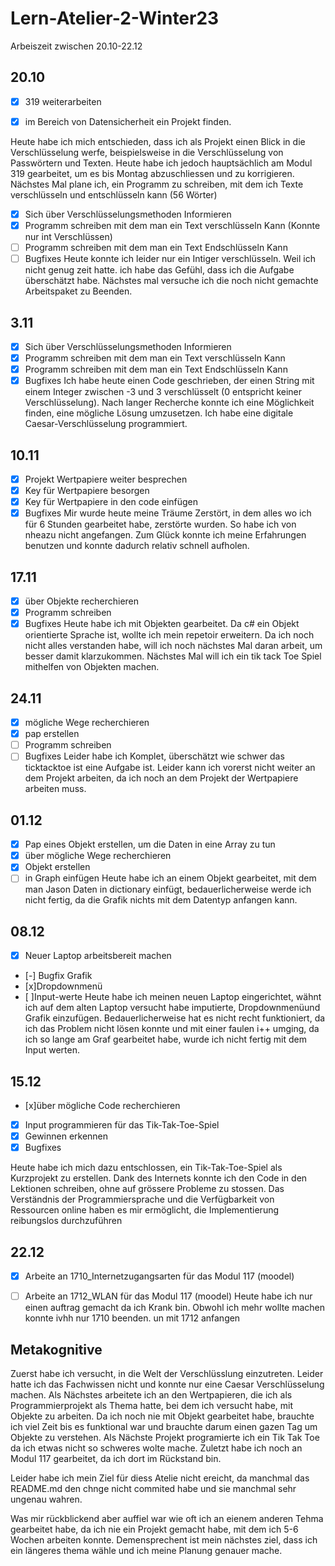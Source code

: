 # Lern-Atelier-2-Winter23

Arbeiszeit zwischen 20.10-22.12

## 20.10

- [x] 319 weiterarbeiten

- [x] im Bereich von Datensicherheit ein Projekt finden.

Heute habe ich mich entschieden, dass ich als Projekt einen Blick in die Verschlüsselung werfe, beispielsweise in die Verschlüsselung von Passwörtern und Texten. Heute habe ich jedoch hauptsächlich am Modul 319 gearbeitet, um es bis Montag abzuschliessen und zu korrigieren. Nächstes Mal plane ich, ein Programm zu schreiben, mit dem ich Texte verschlüsseln und entschlüsseln kann (56 Wörter)

- [x] Sich über Verschlüsselungsmethoden Informieren
- [x] Programm schreiben mit dem man ein Text verschlüsseln Kann (Konnte nur int Verschlüssen)
- [ ] Programm schreiben mit dem man ein Text Endschlüsseln Kann 
- [ ] Bugfixes
Heute konnte ich leider nur ein Intiger verschlüsseln. Weil ich nicht genug zeit hatte. ich habe das Gefühl, dass ich die Aufgabe überschätzt habe. Nächstes mal versuche ich die noch nicht gemachte Arbeitspaket zu Beenden.

## 3.11

- [x] Sich über Verschlüsselungsmethoden Informieren
- [x] Programm schreiben mit dem man ein Text verschlüsseln Kann
- [x] Programm schreiben mit dem man ein Text Endschlüsseln Kann
- [x] Bugfixes
     Ich habe heute einen Code geschrieben, der einen String mit einem Integer zwischen -3 und 3 verschlüsselt (0 entspricht keiner Verschlüsselung). Nach langer Recherche konnte ich eine Möglichkeit finden, eine mögliche Lösung umzusetzen. Ich habe eine digitale Caesar-Verschlüsselung programmiert.
## 10.11

- [x] Projekt Wertpapiere weiter besprechen
- [x] Key für Wertpapiere besorgen
- [x] Key für Wertpapiere in den code einfügen
- [x] Bugfixes
Mir wurde heute meine Träume Zerstört, in dem alles wo ich für 6 Stunden gearbeitet habe, zerstörte wurden. So habe ich von nheazu nicht angefangen. Zum Glück konnte ich meine Erfahrungen benutzen und konnte dadurch relativ schnell aufholen.

 ## 17.11
 
- [x] über Objekte recherchieren
- [x] Programm schreiben
- [x] Bugfixes
  Heute habe ich mit Objekten gearbeitet. Da c# ein Objekt orientierte Sprache ist, wollte ich mein repetoir erweitern. Da ich noch nicht alles verstanden habe, will ich noch nächstes Mal daran arbeit, um besser damit klarzukommen. Nächstes Mal will ich ein tik tack Toe Spiel mithelfen von Objekten machen.

## 24.11

- [x] mögliche Wege recherchieren
- [x] pap erstellen
- [ ] Programm schreiben
- [ ] Bugfixes
      Leider habe ich Komplet, überschätzt wie schwer das ticktacktoe ist eine Aufgabe ist. Leider kann ich vorerst nicht weiter an dem Projekt arbeiten, da ich noch an dem Projekt der Wertpapiere arbeiten muss.
## 01.12
- [x] Pap eines Objekt erstellen, um die Daten in eine Array zu tun
- [x]  über mögliche Wege recherchieren
- [x]  Objekt erstellen
- [ ]  in Graph einfügen
Heute habe ich an einem Objekt gearbeitet, mit dem man Jason Daten in dictionary einfügt, bedauerlicherweise werde ich nicht fertig, da die Grafik nichts mit dem Datentyp <date only> anfangen kann.
## 08.12
 - [x] Neuer Laptop arbeitsbereit machen
 - [-] Bugfix Grafik
 - [x]Dropdownmenü
 - [ ]Input-werte
Heute habe ich meinen neuen Laptop eingerichtet, wähnt ich auf dem alten Laptop versucht habe imputierte, Dropdownmenüund Grafik einzufügen. Bedauerlicherweise hat es nicht recht funktioniert, da ich das <date only> Problem nicht lösen konnte und mit einer faulen i++ umging, da ich so lange am Graf gearbeitet habe, wurde ich nicht fertig mit dem Input werten.

## 15.12
- [x]über mögliche Code recherchieren
- [x] Input programmieren für das Tik-Tak-Toe-Spiel
- [x] Gewinnen erkennen
- [x] Bugfixes
      
Heute habe ich mich dazu entschlossen, ein Tik-Tak-Toe-Spiel als Kurzprojekt zu erstellen. Dank des Internets konnte ich den Code in den Lektionen schreiben, ohne auf grössere Probleme zu stossen. Das Verständnis der Programmiersprache und die Verfügbarkeit von Ressourcen online haben es mir ermöglicht, die Implementierung reibungslos durchzuführen

## 22.12
- [x] Arbeite an 1710_Internetzugangsarten für das Modul 117 (moodel)
- [ ] Arbeite an  1712_WLAN für das Modul 117 (moodel)
      Heute habe ich nur einen auftrag gemacht da ich Krank bin. Obwohl ich  mehr wollte machen konnte ivhh nur 1710 beenden. un mit 1712 anfangen


## Metakognitive
Zuerst habe ich versucht, in die Welt der Verschlüsslung einzutreten. Leider hatte ich das Fachwissen nicht und konnte nur eine Caesar Verschlüsselung machen.
Als Nächstes arbeitete ich an den Wertpapieren, die ich als Programmierprojekt als Thema hatte, bei dem ich versucht habe, mit Objekte zu arbeiten. Da ich noch nie mit Objekt gearbeitet habe, brauchte ich viel Zeit bis es funktional war und brauchte darum einen gazen Tag um Objekte zu verstehen. Als Nächste Projekt programierte ich ein Tik Tak Toe da ich etwas nicht so schweres wolte mache. Zuletzt habe ich noch an Modul 117 gearbeitet, da ich dort im Rückstand bin.

Leider habe ich mein Ziel für diess Atelie nicht ereicht, da manchmal das README.md den chnge nicht commited habe und sie manchmal sehr ungenau wahren.

Was mir rückblickend aber auffiel war wie oft ich an eienem anderen Tehma gearbeitet habe, da ich nie ein Projekt gemacht habe, mit dem ich 5-6 Wochen arbeiten konnte.
Demensprechent ist mein nächstes ziel, dass ich ein längeres thema wähle und ich meine Planung genauer mache.
